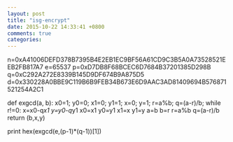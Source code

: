 ```yaml
---
layout: post
title: "isg-encrypt"
date: 2015-10-22 14:33:41 +0800
comments: true
categories: 
---
```

n=0xA41006DEFD378B7395B4E2EB1EC9BF56A61CD9C3B5A0A73528521EEB2FB817A7
e=65537
p=0xD7DB8F68BCEC6D7684B37201385D298B
q=0xC292A272E8339B145D9DF674B9A875D5
d=0x330228A0BBE9C119B6B9FEB34B673E6D9AAC3AD81409694B576871521254A2C1


def exgcd(a, b):
    x0=1; y0=0;
    x1=0; y1=1;
    x=0; y=1;
    r=a%b;
    q=(a-r)/b;
    while r!=0:
        x=x0-q*x1
	y=y0-q*y1
        x0=x1
	y0=y1
        x1=x
	y1=y
        a=b
	b=r
	r=a%b
        q=(a-r)/b
    return (b,x,y)

print hex(exgcd(e,(p-1)*(q-1))[1])
